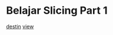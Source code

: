 # Belajar Slicing Part 1

[destin](https://www.figma.com/file/ZRGPcRIGX1Bj7REtvvAtJq/Destination?node-id=0%3A1)
[view](https://rizsyad.github.io/destin/)
